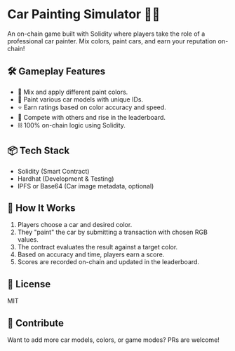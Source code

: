 # Car Painting Simulator 🎨🚗     
          
An on-chain game built with Solidity where players take the role of a professional car painter. Mix colors, paint cars, and earn your reputation on-chain!     
        
## 🛠️ Gameplay Features              
          
- 🎨 Mix and apply different paint colors.     
- 🚗 Paint various car models with unique IDs.       
- ⭐ Earn ratings based on color accuracy and speed.    
- 🔄 Compete with others and rise in the leaderboard.    
- ⛓️ 100% on-chain logic using Solidity.    
       
## 📦 Tech Stack      
   
- Solidity (Smart Contract)         
- Hardhat (Development & Testing)       
- IPFS or Base64 (Car image metadata, optional)     
           
## 🚀 How It Works   
   
1. Players choose a car and desired color.     
2. They "paint" the car by submitting a transaction with chosen RGB values.   
3. The contract evaluates the result against a target color.    
4. Based on accuracy and time, players earn a score.         
5. Scores are recorded on-chain and updated in the leaderboard.  
  
## 📄 License 
  
MIT

## 🙌 Contribute 
 
Want to add more car models, colors, or game modes? PRs are welcome!
